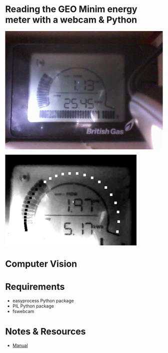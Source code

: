 # Reading the GEO Minim energy meter with a webcam & Python


![meter](meter.jpg)

![processed](read.jpg)

# Computer Vision

# Requirements

* easyprocess Python package
* PIL Python package
* fswebcam

# Notes & Resources

* [Manual](http://www.greenenergyoptions.co.uk/assets/media/instruction-manuals/geominim.pdf)
